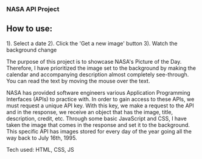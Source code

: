 ### NASA API Project

## How to use:

  1). Select a date
  2). Click the 'Get a new image' button
  3). Watch the background change

The purpose of this project is to showcase NASA's Picture of the Day. Therefore, I have prioritized the image set to the background by making the calendar and accompanying description almost completely see-through. You can read the text by moving the mouse over the text.

NASA has provided software engineers various Application Programming Interfaces (APIs) to practice with. In order to gain access to these APIs, we must request a unique API key. With this key, we make a request to the API and in the response, we receive an object that has the image, title, description, credit, etc. Through some basic JavaScript and CSS, I have taken the image that comes in the response and set it to the background. This specific API has images stored for every day of the year going all the way back to July 16th, 1995.

Tech used: HTML, CSS, JS
